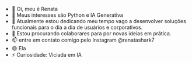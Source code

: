 - 👋 Oi, meu é Renata
- 👀 Meus interesses são Python e IA Generativa
- 🌱 Atualmente estou dedicando meu tempo vago a desenvolver soluções funcionais para o dia a dia de usuários e corporativos.
- 💞️ Estou procurando colaborares para por novas ideias em prática.
- 📫 entre em contato comigo pelo Instagram @renatashark7
- 😄 Ela
- ⚡ Curiosidade: Viciada em IA
<!---
renatasharkdev/renatasharkdev is a ✨ special ✨ repository because its `README.md` (this file) appears on your GitHub profile.
You can click the Preview link to take a look at your changes.
--->
